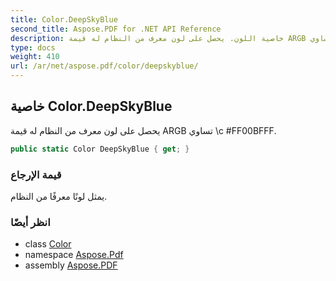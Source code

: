```yaml
---
title: Color.DeepSkyBlue
second_title: Aspose.PDF for .NET API Reference
description: خاصية اللون. يحصل على لون معرف من النظام له قيمة ARGB تساوي c FF00BFFF
type: docs
weight: 410
url: /ar/net/aspose.pdf/color/deepskyblue/
---
```

## خاصية Color.DeepSkyBlue

يحصل على لون معرف من النظام له قيمة ARGB تساوي \c \#FF00BFFF.

```csharp
public static Color DeepSkyBlue { get; }
```

### قيمة الإرجاع

يمثل لونًا معرفًا من النظام.

### انظر أيضًا

* class [Color](../)
* namespace [Aspose.Pdf](../../../aspose.pdf/)
* assembly [Aspose.PDF](../../../)